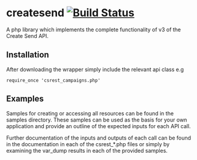 # createsend [![Build Status](https://secure.travis-ci.org/campaignmonitor/createsend-php.png)][travis]
A php library which implements the complete functionality of v3 of the Create Send API.

[travis]: http://travis-ci.org/campaignmonitor/createsend-php

## Installation

After downloading the wrapper simply include the relevant api class e.g
 
    require_once 'csrest_campaigns.php'   

## Examples

Samples for creating or accessing all resources can be found in the samples directory.
These samples can be used as the basis for your own application and provide an outline of 
the expected inputs for each API call. 

Further documentation of the inputs and outputs of each call can be found in the 
documentation in each of the csrest_*.php files or simply by examining the 
var_dump results in each of the provided samples.
